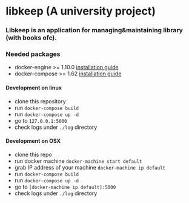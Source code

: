 # libkeep (A university project)

### Libkeep is an application for managing&maintaining library (with books ofc). 

### Needed packages

* docker-engine >= 1.10.0 [installation guide](https://docs.docker.com/engine/)
* docker-compose >= 1.62  [installation guide](https://docs.docker.com/compose/install/)


#### Development on linux

* clone this repository
* run `docker-compose build`
* run `docker-compose up -d`
* go to `127.0.0.1:5000`
* check logs under `./log` directory

#### Development on OSX

* clone this repo
* run docker machine `docker-machine start default`
* grab IP address of your machine `docker-machine ip default`
* run `docker-compose build`
* run `docker-compose up -d`
* go to `[docker-machine ip default]:5000`
* check logs under `./log` directory
